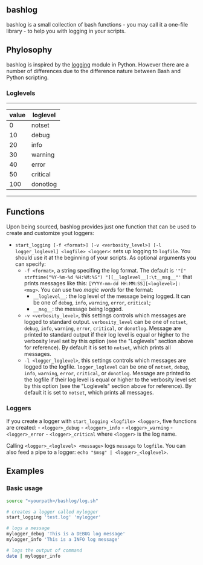 bashlog
-------

bashlog is a small collection of bash functions - you may call it a one-file library - to help you with logging in your scripts.

## Phylosophy

bashlog is inspired by the [logging](https://docs.python.org/3/library/logging.html#module-logging) module in Python. However there are a number of differences due to the difference nature between Bash and Python scripting.

### Loglevels

--------------------
| value | loglevel |
|-------|----------|
| 0     | notset   |
| 10    | debug    |
| 20    | info     |
| 30    | warning  |
| 40    | error    |
| 50    | critical |
| 100   | donotlog |
--------------------

## Functions

Upon being sourced, bashlog provides just one function that can be used to create and customize yout loggers:

* `start_logging [-f <format>] [-v <verbosity_level>] [-l logger_loglevel] <logfile> <logger>`: sets up logging to `logfile`. You should use it at the beginning of your scripts. As optional arguments you can specify:
    - `-f <format>`, a string specifing the log format. The default is `'"[" strftime("%Y-%m-%d %H:%M:%S") "][__loglevel__]:\t__msg__"'` that prints messages like this: `[YYYY-mm-dd HH:MM:SS][<loglevel>]:    <msg>`. You can use two _magic words_ for the format:
        - `__loglevel__`: the log level of the message being logged. It can be one of `debug`, `info`, `warning`, `error`, `critical`;
        - `__msg__`: the message being logged.
    - `-v <verbosity_level>`, this settings controls which messages are logged to standard output. `verbosity_level` can be one of `notset`, `debug`, `info`, `warning`, `error`, `critical`, or `donotlog`. Message are printed to standard output if their log level is equal or higher to the verbosity level set by this option (see the "Loglevels" section above for reference). By default it is set to `notset`, which prints all messages.
    - `-l <logger_loglevel>`, this settings controls which messages are logged to the logfile. `logger_loglevel` can be one of `notset`, `debug`, `info`, `warning`, `error`, `critical`, or `donotlog`. Message are printed to the logfile if their log level is equal or higher to the verbosity level set by this option (see the "Loglevels" section above for reference). By default it is set to `notset`, which prints all messages.

### Loggers

If you create a logger with `start_logging <logfile> <logger>`, five functions are created:
	- `<logger>_debug`
	- `<logger>_info`
	- `<logger>_warning`
	- `<logger>_error`
	- `<logger>_critical`
where `<logger>` is the log name.

Calling `<logger>_<loglevel> <message>` logs `message` to `logfile`. You can also feed a pipe to a logger: `echo "$msg" | <logger>_<loglevel>`.

## Examples

### Basic usage
```bash
source "<yourpath>/bashlog/log.sh"

# creates a logger called mylogger
start_logging 'test.log' 'mylogger'

# logs a message
mylogger_debug 'This is a DEBUG log message'
mylogger_info 'This is a INFO log message'

# logs the output of command
date | mylogger_info
```